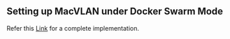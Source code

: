## Setting up MacVLAN under Docker Swarm Mode

Refer this [Link](http://nholuongut.com/docker-17-06-swarm-mode-now-with-macvlan-support/) for a complete implementation.
